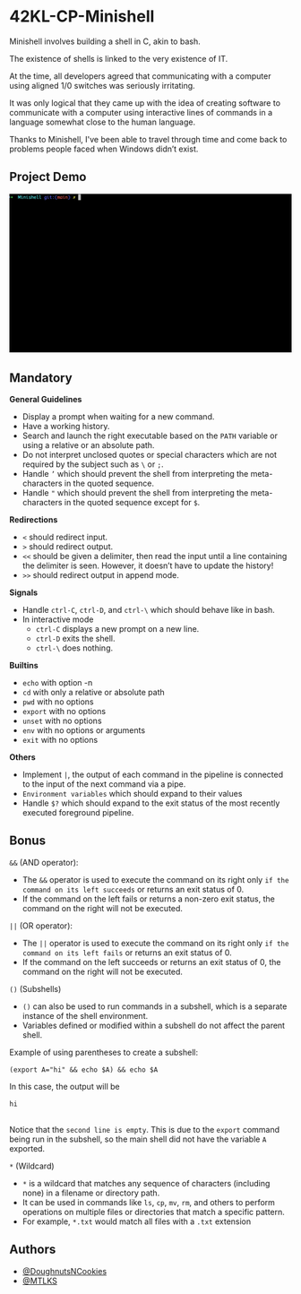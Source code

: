 # 42KL-CP-Minishell
Minishell involves building a shell in C, akin to bash.

The existence of shells is linked to the very existence of IT.

At the time, all developers agreed that communicating with a computer using aligned 1/0 switches was seriously irritating.

It was only logical that they came up with the idea of creating software to communicate with a computer using interactive lines of commands in a language somewhat close to the human language.

Thanks to Minishell, I've been able to travel through time and come back to problems people faced when Windows didn’t exist.


## Project Demo
![Project Demo](https://github.com/DoughnutsNCookies/42KL-CP-Minishell/blob/main/readmeAssets/Minishell-gif.gif)


## Mandatory
**General Guidelines**
- Display a prompt when waiting for a new command.
- Have a working history.
- Search and launch the right executable based on the `PATH` variable or using a relative or an absolute path.
- Do not interpret unclosed quotes or special characters which are not required by the subject such as `\` or `;`.
- Handle `’` which should prevent the shell from interpreting the meta-characters in the quoted sequence.
- Handle `"` which should prevent the shell from interpreting the meta-characters in the quoted sequence except for `$`.

**Redirections**
- `<` should redirect input.
- `>` should redirect output.
- `<<` should be given a delimiter, then read the input until a line containing the delimiter is seen. However, it doesn’t have to update the history!
- `>>` should redirect output in append mode.

**Signals**
- Handle `ctrl-C`, `ctrl-D`, and `ctrl-\` which should behave like in bash.
- In interactive mode
    - `ctrl-C` displays a new prompt on a new line.
    - `ctrl-D` exits the shell.
    - `ctrl-\` does nothing.

**Builtins**
- `echo` with option -n
- `cd` with only a relative or absolute path
- `pwd` with no options
- `export` with no options
- `unset` with no options
- `env` with no options or arguments
- `exit` with no options


**Others**
- Implement `|`, the output of each command in the pipeline is connected to the input of the next command via a pipe.
- `Environment variables` which should expand to their values
- Handle `$?` which should expand to the exit status of the most recently executed foreground pipeline.


## Bonus
`&&` (AND operator):
- The `&&` operator is used to execute the command on its right only `if the command on its left succeeds` or returns an exit status of 0.
- If the command on the left fails or returns a non-zero exit status, the command on the right will not be executed.

`||` (OR operator):
- The `||` operator is used to execute the command on its right only `if the command on its left fails` or returns an exit status of 0.
- If the command on the left succeeds or returns an exit status of 0, the command on the right will not be executed.

`()` (Subshells)
- `()` can also be used to run commands in a subshell, which is a separate instance of the shell environment.
- Variables defined or modified within a subshell do not affect the parent shell.

Example of using parentheses to create a subshell:
```
(export A="hi" && echo $A) && echo $A
```

In this case, the output will be
```
hi


```
Notice that the `second line is empty`. This is due to the `export` command being run in the subshell, so the main shell did not have the variable `A` exported.

`*` (Wildcard)
- `*` is a wildcard that matches any sequence of characters (including none) in a filename or directory path.
- It can be used in commands like `ls`, `cp`, `mv`, `rm`, and others to perform operations on multiple files or directories that match a specific pattern.
- For example, `*.txt` would match all files with a `.txt` extension


## Authors
- [@DoughnutsNCookies](https://www.github.com/DoughnutsNCookies)
- [@MTLKS](https://www.github.com/MTLKS)

